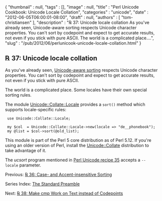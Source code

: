{
   "thumbnail" : null,
   "tags" : [],
   "image" : null,
   "title" : "Perl Unicode Cookbook: Unicode Locale Collation",
   "categories" : "unicode",
   "date" : "2012-06-05T06:00:01-08:00",
   "draft" : null,
   "authors" : [
      "tom-christiansen"
   ],
   "description" : "℞ 37: Unicode locale collation As you've already seen, Unicode-aware sorting respects Unicode character properties. You can't sort by codepoint and expect to get accurate results, not even if you stick with pure ASCII. The world is a complicated place....",
   "slug" : "/pub/2012/06/perlunicook-unicode-locale-collation.html"
}



℞ 37: Unicode locale collation
------------------------------

As you've already seen, [Unicode-aware sorting](/pub/2012/06/perlunicook-unicode-collation.html) respects Unicode character properties. You can't sort by codepoint and expect to get accurate results, not even if you stick with pure ASCII.

The world is a complicated place. Some locales have their own special sorting rules.

The module [Unicode::Collate::Locale](http://search.cpan.org/perldoc?Unicode::Collate::Locale) provides a `sort()` method which supports locale-specific rules:

     use Unicode::Collate::Locale;

     my $col  = Unicode::Collate::Locale->new(locale => "de__phonebook");
     my @list = $col->sort(@old_list);

This module is part of the Perl 5 core distribution as of Perl 5.12. If you're using an older version of Perl, install the [Unicode::Collate](http://search.cpan.org/perldoc?Unicode::Collate) distribution to take advantage of it.

The *ucsort* program mentioned in [Perl Unicode recipe 35](/pub/2012/06/perlunicook-unicode-collation.html) accepts a `--locale` parameter.

Previous: [℞ 36: Case- and Accent-insensitive Sorting](/pub/2012/06/perlunicook-case--and-accent-insensitive-sorting.html)

Series Index: [The Standard Preamble](/pub/2012/04/perlunicook-standard-preamble.html)

Next: [℞ 38: Make cmp Work on Text instead of Codepoints](/pub/2012/06/perlunicook-make-cmp-work-on-text-instead-of-codepoints.html)
